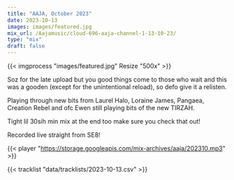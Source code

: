 ```yaml
---
title: "AAJA, October 2023"
date: 2023-10-13
images: images/featured.jpg
mix_url: /Aajamusic/cloud-696-aaja-channel-1-13-10-23/
type: "mix"
draft: false
---
```


{{< imgprocess "images/featured.jpg" Resize "500x" >}}

Soz for the late upload but you good things come to those who wait and this was a gooden (except for the unintentional reload), so defo give it a relisten.

Playing through new bits from  Laurel Halo, Loraine James, Pangaea, Creation Rebel and ofc Ewen still playing bits of the new TIRZAH. 

Tight lil 30sih min mix at the end too make sure you check that out!

Recorded live straight from SE8!

{{< player "https://storage.googleapis.com/mix-archives/aaja/202310.mp3" >}}

{{< tracklist "data/tracklists/2023-10-13.csv" >}}



